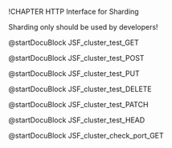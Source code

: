 !CHAPTER HTTP Interface for Sharding 

Sharding only should be used by developers!

<!-- js/actions/api-cluster.js -->

@startDocuBlock JSF_cluster_test_GET


<!-- js/actions/api-cluster.js -->

@startDocuBlock JSF_cluster_test_POST


<!-- js/actions/api-cluster.js -->

@startDocuBlock JSF_cluster_test_PUT


<!-- js/actions/api-cluster.js -->

@startDocuBlock JSF_cluster_test_DELETE


<!-- js/actions/api-cluster.js -->

@startDocuBlock JSF_cluster_test_PATCH


<!-- js/actions/api-cluster.js -->

@startDocuBlock JSF_cluster_test_HEAD


<!-- js/actions/api-cluster.js -->

@startDocuBlock JSF_cluster_check_port_GET